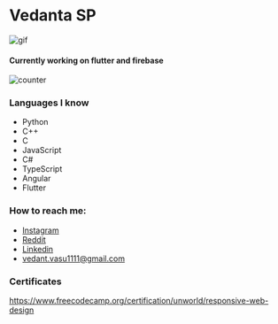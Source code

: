 # Vedanta SP

![gif](https://media3.giphy.com/media/SpoZWVAYlMCMGcLfqU/200w.webp?cid=ecf05e478olqkw6c9dxiy0u517iaew0ta82zrbol8ij3fzd4&rid=200w.webp)

#### Currently working on flutter and firebase

![counter](https://komarev.com/ghpvc/?username=unworld11)

### Languages I know
* Python
* C++
* C
* JavaScript
* C#
* TypeScript
* Angular
* Flutter

### How to reach me:
* [Instagram](https://www.instagram.com/headfullofbullets/)
* [Reddit](https://www.reddit.com/user/Vedanta11)
* [Linkedin](https://www.linkedin.com/in/vedantasp/)
* vedant.vasu1111@gmail.com

### Certificates
https://www.freecodecamp.org/certification/unworld/responsive-web-design
